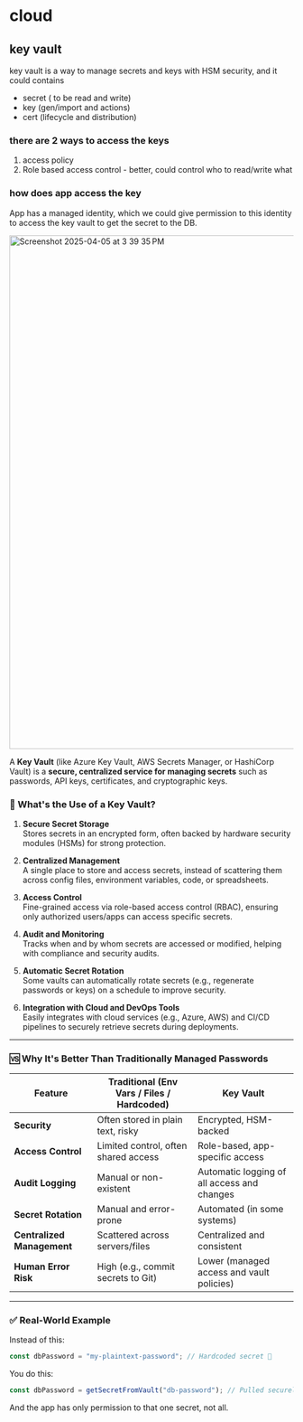 # cloud

## key vault
key vault is a way to manage secrets and keys with HSM security, and it could contains
- secret ( to be read and write)
- key (gen/import and actions)
- cert (lifecycle and distribution)

### there are 2 ways to access the keys
1. access policy
2. Role based access control - better, could control who to read/write what

### how does app access the key
App has a managed identity, which we could give permission to this identity to access the key vault to get the secret to the DB.

<img width="909" alt="Screenshot 2025-04-05 at 3 39 35 PM" src="https://github.com/user-attachments/assets/0f49cc8f-b6a4-41fd-a224-67e5f06264de" />

A **Key Vault** (like Azure Key Vault, AWS Secrets Manager, or HashiCorp Vault) is a **secure, centralized service for managing secrets** such as passwords, API keys, certificates, and cryptographic keys.

### 🔐 What's the Use of a Key Vault?

1. **Secure Secret Storage**  
   Stores secrets in an encrypted form, often backed by hardware security modules (HSMs) for strong protection.

2. **Centralized Management**  
   A single place to store and access secrets, instead of scattering them across config files, environment variables, code, or spreadsheets.

3. **Access Control**  
   Fine-grained access via role-based access control (RBAC), ensuring only authorized users/apps can access specific secrets.

4. **Audit and Monitoring**  
   Tracks when and by whom secrets are accessed or modified, helping with compliance and security audits.

5. **Automatic Secret Rotation**  
   Some vaults can automatically rotate secrets (e.g., regenerate passwords or keys) on a schedule to improve security.

6. **Integration with Cloud and DevOps Tools**  
   Easily integrates with cloud services (e.g., Azure, AWS) and CI/CD pipelines to securely retrieve secrets during deployments.

---

### 🆚 Why It's Better Than Traditionally Managed Passwords

| Feature                     | Traditional (Env Vars / Files / Hardcoded) | Key Vault                                          |
|----------------------------|---------------------------------------------|----------------------------------------------------|
| **Security**               | Often stored in plain text, risky           | Encrypted, HSM-backed                              |
| **Access Control**         | Limited control, often shared access        | Role-based, app-specific access                    |
| **Audit Logging**          | Manual or non-existent                      | Automatic logging of all access and changes        |
| **Secret Rotation**        | Manual and error-prone                      | Automated (in some systems)                        |
| **Centralized Management** | Scattered across servers/files              | Centralized and consistent                         |
| **Human Error Risk**       | High (e.g., commit secrets to Git)          | Lower (managed access and vault policies)          |

---

### ✅ Real-World Example

Instead of this:

```js
const dbPassword = "my-plaintext-password"; // Hardcoded secret 😬
```

You do this:

```js
const dbPassword = getSecretFromVault("db-password"); // Pulled securely at runtime ✔️
```

And the app has only permission to that one secret, not all.
